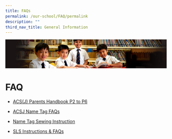 ```yaml
---
title: FAQs
permalink: /our-school/FAQ/permalink
description: ""
third_nav_title: General Information
---
```

![](/images/Sub-banner1.jpg)

FAQ
===

* [ACS(J) Parents Handbook P2 to P6](/files/handbook%20for%20P2-6%20parents_amended.pdf)

* [ACSJ Name Tag FAQs](/files/ACSJ%20Name%20Tag%20FAQs.pdf)

* [Name Tag Sewing Instruction](/files/Sewing%20Instructions%20for%20ACSJ%20Name%20Tag.pdf)

* [SLS Instructions & FAQs](/files/SLS%20Instructions%20and%20FAQs.pdf)
